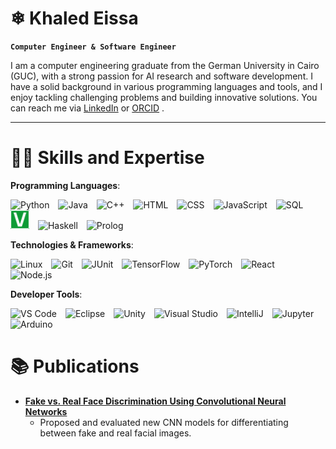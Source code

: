 # ❄ Khaled Eissa

**`Computer Engineer & Software Engineer`**

I am a computer engineering graduate from the German University in Cairo (GUC), with a strong passion for AI research and software development. I have a solid background in various programming languages and tools, and I enjoy tackling challenging problems and building innovative solutions. You can reach me via [LinkedIn](https://www.linkedin.com/in/khaled-eissa-07765b233/) or [ORCID](https://orcid.org/0009-0003-4331-7024) .

---

# 🧑‍💻 Skills and Expertise
**Programming Languages**:
<p align="left">
  <img alt="Python" width="30px" style="padding-right:10px;" src="https://cdn.jsdelivr.net/gh/devicons/devicon/icons/python/python-original.svg" />
  <img alt="Java" width="30px" style="padding-right:10px;" src="https://cdn.jsdelivr.net/gh/devicons/devicon/icons/java/java-original.svg"/>
  <img alt="C++" width="30px" style="padding-right:10px;" src="https://cdn.jsdelivr.net/gh/devicons/devicon/icons/cplusplus/cplusplus-original.svg"/>
  <img alt="HTML" width="30px" style="padding-right:10px;" src="https://cdn.jsdelivr.net/gh/devicons/devicon/icons/html5/html5-original.svg" />
  <img alt="CSS" width="30px" style="padding-right:10px;" src="https://cdn.jsdelivr.net/gh/devicons/devicon/icons/css3/css3-original.svg" />
  <img alt="JavaScript" width="30px" style="padding-right:10px;" src="https://cdn.jsdelivr.net/gh/devicons/devicon/icons/javascript/javascript-original.svg" />
  <img alt="SQL" width="30px" style="padding-right:10px;" src="https://cdn.jsdelivr.net/gh/devicons/devicon/icons/mysql/mysql-original.svg" />
 <img alt="VHDL" width="30px" style="padding-right:10px;" src="https://raw.githubusercontent.com/devicons/devicon/master/icons/vhdl/vhdl-original.svg" />
  <img alt="Haskell" width="30px" style="padding-right:10px;" src="https://cdn.jsdelivr.net/gh/devicons/devicon/icons/haskell/haskell-original.svg" />
  <img alt="Prolog" width="30px" style="padding-right:10px;" src="https://raw.githubusercontent.com/wiki/dtonhofer/prolog_logo/prolog_logo.png" />
</p>

**Technologies & Frameworks**:
<p align="left">
  <img alt="Linux" width="30px" style="padding-right:10px;" src="https://cdn.jsdelivr.net/gh/devicons/devicon/icons/linux/linux-original.svg" />
  <img alt="Git" width="30px" style="padding-right:10px;" src="https://cdn.jsdelivr.net/gh/devicons/devicon/icons/git/git-original.svg" />
  <img alt="JUnit" width="30px" style="padding-right:10px;" src="https://junit.org/junit5/assets/img/junit5-logo.png" />
  <img alt="TensorFlow" width="30px" style="padding-right:10px;" src="https://cdn.jsdelivr.net/gh/devicons/devicon/icons/tensorflow/tensorflow-original.svg" />
  <img alt="PyTorch" width="30px" style="padding-right:10px;" src="https://cdn.jsdelivr.net/gh/devicons/devicon/icons/pytorch/pytorch-original.svg" />
  <img alt="React" width="30px" style="padding-right:10px;" src="https://cdn.jsdelivr.net/gh/devicons/devicon/icons/react/react-original.svg" />
  <img alt="Node.js" width="30px" style="padding-right:10px;" src="https://cdn.jsdelivr.net/gh/devicons/devicon/icons/nodejs/nodejs-original.svg" />
</p>

**Developer Tools**:
<p align="left">
  <img alt="VS Code" width="30px" style="padding-right:10px;" src="https://cdn.jsdelivr.net/gh/devicons/devicon/icons/vscode/vscode-original.svg" />
  <img alt="Eclipse" width="30px" style="padding-right:10px;" src="https://cdn.jsdelivr.net/gh/devicons/devicon/icons/eclipse/eclipse-original.svg" />
  <img alt="Unity" width="30px" style="padding-right:10px;" src="https://cdn.jsdelivr.net/gh/devicons/devicon/icons/unity/unity-original.svg" />
  <img alt="Visual Studio" width="30px" style="padding-right:10px;" src="https://cdn.jsdelivr.net/gh/devicons/devicon/icons/visualstudio/visualstudio-plain.svg" />
  <img alt="IntelliJ" width="30px" style="padding-right:10px;" src="https://cdn.jsdelivr.net/gh/devicons/devicon/icons/intellij/intellij-original.svg" />
  <img alt="Jupyter" width="30px" style="padding-right:10px;" src="https://cdn.jsdelivr.net/gh/devicons/devicon/icons/jupyter/jupyter-original.svg" />
  <img alt="Arduino" width="30px" style="padding-right:10px;" src="https://cdn.jsdelivr.net/gh/devicons/devicon/icons/arduino/arduino-original.svg" />
</p>




# 📚 Publications
- **[Fake vs. Real Face Discrimination Using Convolutional Neural Networks](https://link.springer.com/chapter/10.1007/978-3-031-57639-3_10)**
  - Proposed and evaluated new CNN models for differentiating between fake and real facial images.
